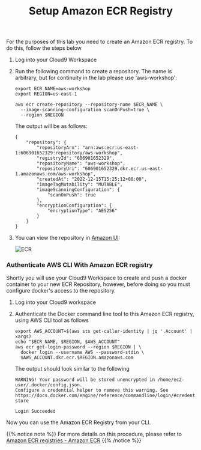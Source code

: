 ﻿---
title: "Setup Amazon ECR Registry"
chapter: false
weight: 31
---

For the purposes of this lab you need to create an Amazon ECR registry. To do this, follow the steps below

1. Log into your Cloud9 Workspace

2. Run the following command to create a repository. The name is arbitrary, but for continuity in the lab please use 'aws-workshop':

    ```
    export ECR_NAME=aws-workshop
    export REGION=us-east-1

    aws ecr create-repository --repository-name $ECR_NAME \
      --image-scanning-configuration scanOnPush=true \
      --region $REGION
    ```

    The output will be as follows:

    ```
    {
        "repository": {
            "repositoryArn": "arn:aws:ecr:us-east-1:606901652329:repository/aws-workshop",
            "registryId": "606901652329",
            "repositoryName": "aws-workshop",
            "repositoryUri": "606901652329.dkr.ecr.us-east-1.amazonaws.com/aws-workshop",
            "createdAt": "2022-12-15T15:25:12+00:00",
            "imageTagMutability": "MUTABLE",
            "imageScanningConfiguration": {
                "scanOnPush": true
            },
            "encryptionConfiguration": {
                "encryptionType": "AES256"
            }
        }
    }
    ```

3. You can view the repository in [Amazon UI](https://us-east-1.console.aws.amazon.com/ecr/repositories?region=us-east-1):

    ![ECR](/images/30_module_1/Amazon_ECR01_1.png)

### Authenticate AWS CLI With Amazon ECR registry

Shortly you will use your Cloud9 Workspace to create and push a docker container to your new ECR Repository, however, before doing so you must configure docker's access to the repository.

1. Log into your Cloud9 workspace

2. Authenticate the Docker command line tool to this Amazon ECR registry, using AWS CLI tool as follows

    ```
    export AWS_ACCOUNT=$(aws sts get-caller-identity | jq '.Account' | xargs)
    echo "$ECR_NAME, $REGION, $AWS_ACCOUNT"
    aws ecr get-login-password --region $REGION | \
      docker login --username AWS --password-stdin \
      $AWS_ACCOUNT.dkr.ecr.$REGION.amazonaws.com
    ```

    The output should look similar to the following

    ```
    WARNING! Your password will be stored unencrypted in /home/ec2-user/.docker/config.json.
    Configure a credential helper to remove this warning. See
    https://docs.docker.com/engine/reference/commandline/login/#credentials-store

    Login Succeeded
    ```

Now you can use the Amazon ECR Registry from your CLI.

{{% notice note %}}
For more details on this procedure, please refer to [Amazon ECR registries - Amazon ECR](https://docs.aws.amazon.com/AmazonECR/latest/userguide/Registries.html)
{{% /notice %}}
